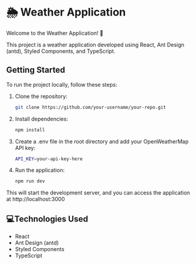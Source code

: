 # 🌦️ Weather Application

Welcome to the Weather Application! 🚀

This project is a weather application developed using React, Ant Design (antd), Styled Components, and TypeScript.

## Getting Started

To run the project locally, follow these steps:

1. Clone the repository:

   ```bash
   git clone https://github.com/your-username/your-repo.git

2. Install dependencies:

   ```bash
   npm install

3. Create a .env file in the root directory and add your OpenWeatherMap API key:

   ```bash
   API_KEY=your-api-key-here
   
4. Run the application:

   ```bash
   npm run dev

This will start the development server, and you can access the application at http://localhost:3000

## 💻Technologies Used

* React
* Ant Design (antd)
* Styled Components
* TypeScript
